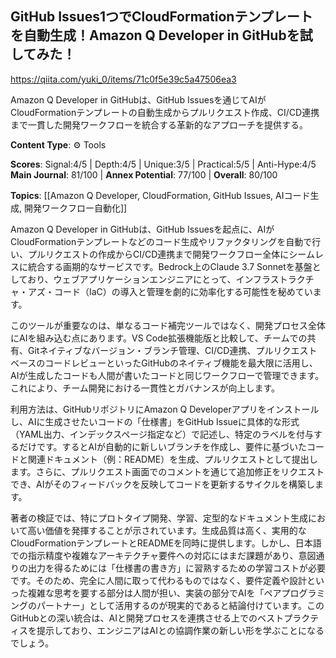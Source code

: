 ## GitHub Issues1つでCloudFormationテンプレートを自動生成！Amazon Q Developer in GitHubを試してみた！

https://qiita.com/yuki_0/items/71c0f5e39c5a47506ea3

Amazon Q Developer in GitHubは、GitHub Issuesを通じてAIがCloudFormationテンプレートの自動生成からプルリクエスト作成、CI/CD連携まで一貫した開発ワークフローを統合する革新的なアプローチを提供する。

**Content Type**: ⚙️ Tools

**Scores**: Signal:4/5 | Depth:4/5 | Unique:3/5 | Practical:5/5 | Anti-Hype:4/5
**Main Journal**: 81/100 | **Annex Potential**: 77/100 | **Overall**: 80/100

**Topics**: [[Amazon Q Developer, CloudFormation, GitHub Issues, AIコード生成, 開発ワークフロー自動化]]

Amazon Q Developer in GitHubは、GitHub Issuesを起点に、AIがCloudFormationテンプレートなどのコード生成やリファクタリングを自動で行い、プルリクエストの作成からCI/CD連携まで開発ワークフロー全体にシームレスに統合する画期的なサービスです。Bedrock上のClaude 3.7 Sonnetを基盤としており、ウェブアプリケーションエンジニアにとって、インフラストラクチャ・アズ・コード（IaC）の導入と管理を劇的に効率化する可能性を秘めています。

このツールが重要なのは、単なるコード補完ツールではなく、開発プロセス全体にAIを組み込む点にあります。VS Code拡張機能版と比較して、チームでの共有、Gitネイティブなバージョン・ブランチ管理、CI/CD連携、プルリクエストベースのコードレビューといったGitHubのネイティブ機能を最大限に活用し、AIが生成したコードも人間が書いたコードと同じワークフローで管理できます。これにより、チーム開発における一貫性とガバナンスが向上します。

利用方法は、GitHubリポジトリにAmazon Q Developerアプリをインストールし、AIに生成させたいコードの「仕様書」をGitHub Issueに具体的な形式（YAML出力、インデックスページ指定など）で記述し、特定のラベルを付与するだけです。するとAIが自動的に新しいブランチを作成し、要件に基づいたコードと関連ドキュメント（例：README）を生成、プルリクエストとして提出します。さらに、プルリクエスト画面でのコメントを通じて追加修正をリクエストでき、AIがそのフィードバックを反映してコードを更新するサイクルを構築します。

著者の検証では、特にプロトタイプ開発、学習、定型的なドキュメント生成において高い価値を発揮することが示されています。生成品質は高く、実用的なCloudFormationテンプレートとREADMEを同時に提供します。しかし、日本語での指示精度や複雑なアーキテクチャ要件への対応にはまだ課題があり、意図通りの出力を得るためには「仕様書の書き方」に習熟するための学習コストが必要です。そのため、完全に人間に取って代わるものではなく、要件定義や設計といった複雑な思考を要する部分は人間が担い、実装の部分でAIを「ペアプログラミングのパートナー」として活用するのが現実的であると結論付けています。このGitHubとの深い統合は、AIと開発プロセスを連携させる上でのベストプラクティスを提示しており、エンジニアはAIとの協調作業の新しい形を学ぶことになるでしょう。